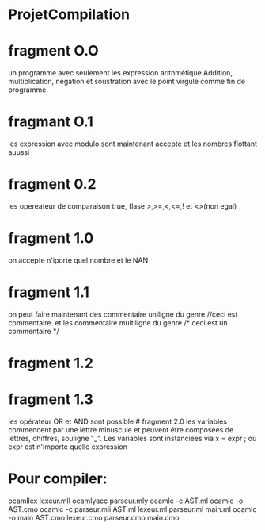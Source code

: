# ProjetCompilation
# fragment O.O
un programme avec seulement les expression arithmétique Addition, multiplication, négation et soustration avec le point virgule comme fin de programme.
# fragmant O.1 
les expression avec modulo sont maintenant accepte et les nombres flottant auussi 
# fragment 0.2
les opereateur de comparaison true, flase >,>=,<,<=,! et <>(non egal)
# fragment 1.0
on accepte n'iporte quel nombre et le NAN
# fragment 1.1
on peut faire maintenant des commentaire uniligne du genre //ceci est commentaire. et les commentaire multiligne du genre /* ceci est 
un commentaire */

# fragment 1.2

# fragment 1.3 
les opérateur OR et AND sont possible 
# fragment 2.0 
les variables commencent par une lettre minuscule et peuvent être composées de lettres,
chiffres, souligne "_". Les variables sont instanciées via x = expr ; où expr
est n'importe quelle expression
# Pour compiler:
ocamllex lexeur.mll
	ocamlyacc parseur.mly
	ocamlc -c AST.ml
	ocamlc -o AST.cmo
	ocamlc -c parseur.mli AST.ml lexeur.ml parseur.ml main.ml
	ocamlc -o main AST.cmo lexeur.cmo parseur.cmo main.cmo
